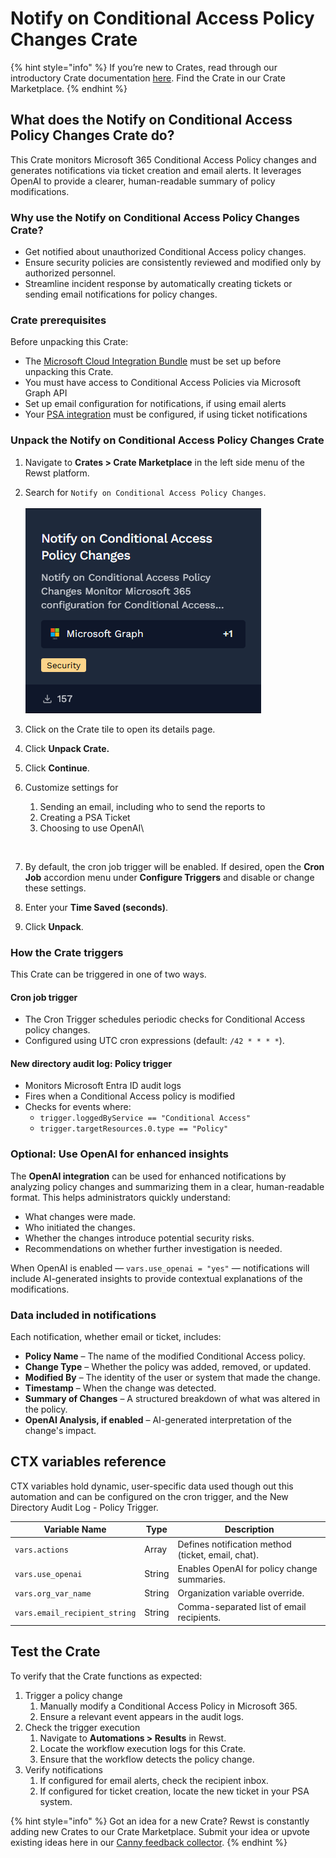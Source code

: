 # Notify on Conditional Access Policy Changes Crate

{% hint style="info" %}
If you’re new to Crates, read through our introductory Crate documentation [here](https://docs.rewst.help/prebuilt-automations/crates). Find the Crate in our Crate Marketplace.
{% endhint %}

## What does the Notify on Conditional Access Policy Changes Crate do?

This Crate monitors Microsoft 365 Conditional Access Policy changes and generates notifications via ticket creation and email alerts. It leverages OpenAI to provide a clearer, human-readable summary of policy modifications.

### Why use the Notify on Conditional Access Policy Changes Crate?

* Get notified about unauthorized Conditional Access policy changes.
* Ensure security policies are consistently reviewed and modified only by authorized personnel.
* Streamline incident response by automatically creating tickets or sending email notifications for policy changes.

### Crate prerequisites

Before unpacking this Crate:

* The [Microsoft Cloud Integration Bundle](../../configuration/integrations/integration-guides/microsoft-cloud-integration-bundle/) must be set up before unpacking this Crate.
* You must have access to Conditional Access Policies via Microsoft Graph API
* Set up email configuration for notifications, if using email alerts
* Your [PSA integration](../../configuration/integrations/top-5-integration-types-get-started-with-integrations-in-rewst.md#psa-integrations) must be configured, if using ticket notifications

### Unpack the Notify on Conditional Access Policy Changes Crate

1. Navigate to **Crates > Crate Marketplace** in the left side menu of the Rewst platform.
2. Search for `Notify on Conditional Access Policy Changes`.\
   \
   ![](<../../../.gitbook/assets/image (164).png>)
3. Click on the Crate tile to open its details page.
4. Click **Unpack Crate.**
5. Click **Continue**.
6.  Customize settings for

    1. Sending an email, including who to send the reports to
    2. Creating a PSA Ticket
    3. Choosing to use OpenAI\


    <figure><img src="../../../.gitbook/assets/Screenshot 2025-04-14 at 10.30.39 AM.png" alt=""><figcaption></figcaption></figure>
7. By default, the cron job trigger will be enabled. If desired, open the **Cron Job** accordion menu under **Configure Triggers** and disable or change these settings.
8. Enter your **Time Saved (seconds)**.
9. Click **Unpack**.

### How the Crate triggers

This Crate can be triggered in one of two ways.

#### **Cron job trigger**

* The Cron Trigger schedules periodic checks for Conditional Access policy changes.
* Configured using UTC cron expressions (default: `/42 * * * *`).

#### **New directory audit log: Policy trigger**

* Monitors Microsoft Entra ID audit logs
* Fires when a Conditional Access policy is modified
* Checks for events where:
  * `trigger.loggedByService == "Conditional Access"`
  * `trigger.targetResources.0.type == "Policy"`

### Optional: Use OpenAI for enhanced insights&#x20;

The **OpenAI integration** can be used for enhanced notifications by analyzing policy changes and summarizing them in a clear, human-readable format. This helps administrators quickly understand:

* What changes were made.
* Who initiated the changes.
* Whether the changes introduce potential security risks.
* Recommendations on whether further investigation is needed.

When OpenAI is enabled — `vars.use_openai = "yes"` — notifications will include AI-generated insights to provide contextual explanations of the modifications.

### Data included in notifications

Each notification, whether email or ticket, includes:

* **Policy Name** – The name of the modified Conditional Access policy.
* **Change Type** – Whether the policy was added, removed, or updated.
* **Modified By** – The identity of the user or system that made the change.
* **Timestamp** – When the change was detected.
* **Summary of Changes** – A structured breakdown of what was altered in the policy.
* **OpenAI Analysis, if enabled** – AI-generated interpretation of the change's impact.

## CTX variables reference

CTX variables hold dynamic, user-specific data used though out this automation and can be configured on the cron trigger, and the New Directory Audit Log - Policy Trigger.

| Variable Name                 | Type   | Description                                        |
| ----------------------------- | ------ | -------------------------------------------------- |
| `vars.actions`                | Array  | Defines notification method (ticket, email, chat). |
| `vars.use_openai`             | String | Enables OpenAI for policy change summaries.        |
| `vars.org_var_name`           | String | Organization variable override.                    |
| `vars.email_recipient_string` | String | Comma-separated list of email recipients.          |

## Test the Crate

To verify that the Crate functions as expected:

1. Trigger a policy change
   1. Manually modify a Conditional Access Policy in Microsoft 365.
   2. Ensure a relevant event appears in the audit logs.
2. Check the trigger execution
   1. Navigate to **Automations > Results** in Rewst.
   2. Locate the workflow execution logs for this Crate.
   3. Ensure that the workflow detects the policy change.
3. Verify notifications
   1. If configured for email alerts, check the recipient inbox.
   2. If configured for ticket creation, locate the new ticket in your PSA system.

{% hint style="info" %}
Got an idea for a new Crate? Rewst is constantly adding new Crates to our Crate Marketplace. Submit your idea or upvote existing ideas here in our [Canny feedback collector](https://rewst.canny.io/crates).
{% endhint %}
